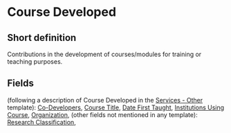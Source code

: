# Course Developed
## Short definition
Contributions in the development of courses/modules for training or teaching purposes.
## Fields
(following a description of Course Developed in the [Services - Other](../Templates/Services%20-%20Other.md) template):
[Co-Developers](../Object-Fields/Course%20Developed/Co-Developers.md),
[Course Title](../Object-Fields/Course%20Developed/Course%20Title.md),
[Date First Taught](../Object-Fields/Course%20Developed/Date%20First%20Taught.md),
[Institutions Using Course](../Object-Fields/Course%20Developed/Institutions%20Using%20Course.md),
[Organization](../Object-Fields/Course%20Developed/Organization.md),
(other fields not mentioned in any template):
[Research Classification](../Object-Fields/Course%20Developed/Research%20Classification.md),

